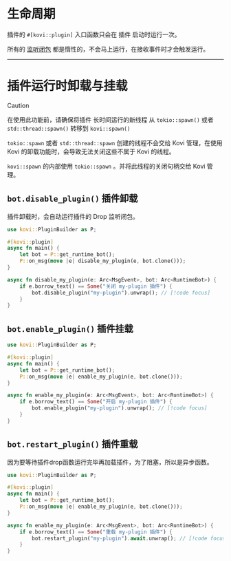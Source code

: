 # 生命周期

插件的 `#[kovi::plugin]` 入口函数只会在 插件 启动时运行一次。

所有的 [监听闭包](onevent) 都是惰性的，不会马上运行，在接收事件时才会触发运行。

***

# 插件运行时卸载与挂载

> [!CAUTION]
> 在使用此功能前，请确保将插件 长时间运行的新线程 从 `tokio::spawn()` 或者 `std::thread::spawn()` 转移到 `kovi::spawn()`
>
> `tokio::spawn` 或者 `std::thread::spawn` 创建的线程不会交给 Kovi 管理，在使用 Kovi 的卸载功能时，会导致无法关闭这些不属于 Kovi 的线程。
>
> `kovi::spawn` 的内部使用 `tokio::spawn` 。并将此线程的关闭句柄交给 Kovi 管理。



## `bot.disable_plugin()` 插件卸载

插件卸载时，会自动运行插件的 Drop 监听闭包。

```rust
use kovi::PluginBuilder as P;

#[kovi::plugin]
async fn main() {
    let bot = P::get_runtime_bot();
    P::on_msg(move |e| disable_my_plugin(e, bot.clone()));
}

async fn disable_my_plugin(e: Arc<MsgEvent>, bot: Arc<RuntimeBot>) {
    if e.borrow_text() == Some("关闭 my-plugin 插件") {
        bot.disable_plugin("my-plugin").unwrap(); // [!code focus]
    }
}
```

## `bot.enable_plugin()` 插件挂载

```rust
use kovi::PluginBuilder as P;

#[kovi::plugin]
async fn main() {
    let bot = P::get_runtime_bot();
    P::on_msg(move |e| enable_my_plugin(e, bot.clone()));
}

async fn enable_my_plugin(e: Arc<MsgEvent>, bot: Arc<RuntimeBot>) {
    if e.borrow_text() == Some("开启 my-plugin 插件") {
        bot.enable_plugin("my-plugin").unwrap(); // [!code focus]
    }
}
```

## `bot.restart_plugin()` 插件重载

因为要等待插件drop函数运行完毕再加载插件，为了阻塞，所以是异步函数。

```rust
use kovi::PluginBuilder as P;

#[kovi::plugin]
async fn main() {
    let bot = P::get_runtime_bot();
    P::on_msg(move |e| enable_my_plugin(e, bot.clone()));
}

async fn enable_my_plugin(e: Arc<MsgEvent>, bot: Arc<RuntimeBot>) {
    if e.borrow_text() == Some("重载 my-plugin 插件") {
        bot.restart_plugin("my-plugin").await.unwrap(); // [!code focus]
    }
}
```
